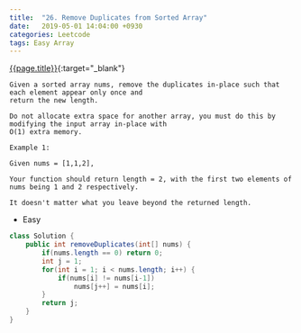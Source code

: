 ```yaml
---
title:  "26. Remove Duplicates from Sorted Array"
date:   2019-05-01 14:04:00 +0930
categories: Leetcode
tags: Easy Array
---
```


[{{page.title}}](https://leetcode.com/problems/remove-duplicates-from-sorted-array/){:target="_blank"}

    Given a sorted array nums, remove the duplicates in-place such that each element appear only once and
    return the new length.

    Do not allocate extra space for another array, you must do this by modifying the input array in-place with
    O(1) extra memory.

    Example 1:

    Given nums = [1,1,2],

    Your function should return length = 2, with the first two elements of nums being 1 and 2 respectively.

    It doesn't matter what you leave beyond the returned length.


* Easy

```java
class Solution {
    public int removeDuplicates(int[] nums) {
        if(nums.length == 0) return 0;
        int j = 1;
        for(int i = 1; i < nums.length; i++) {
            if(nums[i] != nums[i-1])
                nums[j++] = nums[i];
        }
        return j;
    }
}
```
